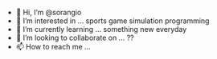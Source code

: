 - 👋 Hi, I’m @sorangio
- 👀 I’m interested in ... sports game simulation programming
- 🌱 I’m currently learning ... something new everyday
- 💞️ I’m looking to collaborate on ... ??
- 📫 How to reach me ... 

<!---
sorangio/sorangio is a ✨ special ✨ repository because its `README.md` (this file) appears on your GitHub profile.
You can click the Preview link to take a look at your changes.
--->
